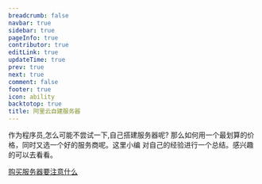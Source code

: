```yaml
---
breadcrumb: false
navbar: true
sidebar: true
pageInfo: true
contributor: true
editLink: true
updateTime: true
prev: true
next: true
comment: false
footer: true
icon: ability
backtotop: true
title: 阿里云自建服务器
---
```


作为程序员,怎么可能不尝试一下,自己搭建服务器呢? 那么如何用一个最划算的价格，同时又选一个好的服务商呢。这里小编
对自己的经验进行一个总结。感兴趣的可以去看看。

[购买服务器要注意什么](/learn/other/程序猿到底有没有必要买一台阿里云服务器/#_1-价格)
